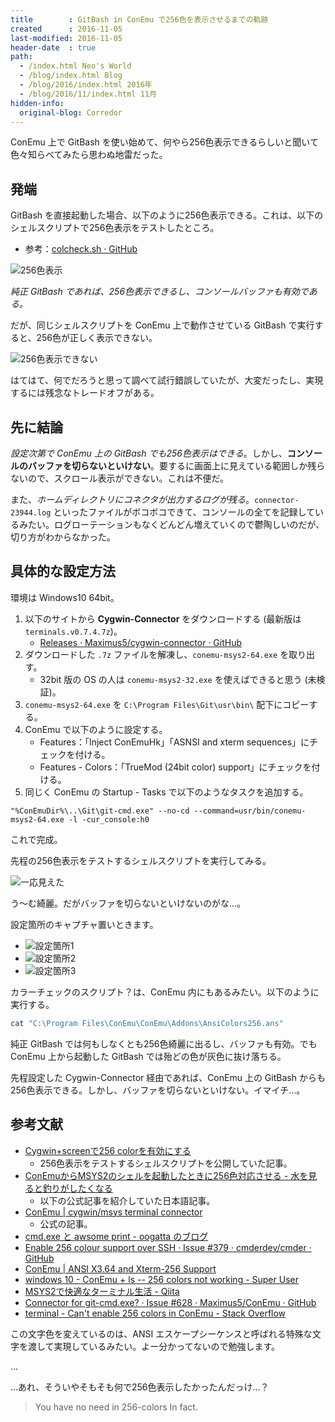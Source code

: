```yaml
---
title        : GitBash in ConEmu で256色を表示させるまでの軌跡
created      : 2016-11-05
last-modified: 2016-11-05
header-date  : true
path:
  - /index.html Neo's World
  - /blog/index.html Blog
  - /blog/2016/index.html 2016年
  - /blog/2016/11/index.html 11月
hidden-info:
  original-blog: Corredor
---
```


ConEmu 上で GitBash を使い始めて、何やら256色表示できるらしいと聞いて色々知らべてみたら思わぬ地雷だった。

## 発端

GitBash を直接起動した場合、以下のように256色表示できる。これは、以下のシェルスクリプトで256色表示をテストしたところ。

- 参考：[colcheck.sh · GitHub](https://gist.github.com/rcmdnk/6457780#file-colcheck-sh)

![256色表示](05-01-01.png)

_純正 GitBash であれば、256色表示できるし、コンソールバッファも有効である。_

だが、同じシェルスクリプトを ConEmu 上で動作させている GitBash で実行すると、256色が正しく表示できない。

![256色表示できない](05-01-02.png)

はてはて、何でだろうと思って調べて試行錯誤していたが、大変だったし、実現するには残念なトレードオフがある。

## 先に結論

_設定次第で ConEmu 上の GitBash でも256色表示はできる_。しかし、__コンソールのバッファを切らないといけない__。要するに画面上に見えている範囲しか残らないので、スクロール表示ができない。これは不便だ。

また、_ホームディレクトリにコネクタが出力するログが残る_。`connector-23944.log` といったファイルがボコボコできて、コンソールの全てを記録しているみたい。ログローテーションもなくどんどん増えていくので鬱陶しいのだが、切り方がわからなかった。

## 具体的な設定方法

環境は Windows10 64bit。

1. 以下のサイトから __Cygwin-Connector__ をダウンロードする (最新版は `terminals.v0.7.4.7z`)。
    - [Releases · Maximus5/cygwin-connector · GitHub](https://github.com/Maximus5/cygwin-connector/releases)
2. ダウンロードした `.7z` ファイルを解凍し、`conemu-msys2-64.exe` を取り出す。
    - 32bit 版の OS の人は `conemu-msys2-32.exe` を使えばできると思う (未検証)。
3. `conemu-msys2-64.exe` を `C:\Program Files\Git\usr\bin\` 配下にコピーする。
4. ConEmu で以下のように設定する。
    - Features：「Inject ConEmuHk」「ASNSI and xterm sequences」にチェックを付ける。
    - Features - Colors：「TrueMod (24bit color) support」にチェックを付ける。
5. 同じく ConEmu の Startup - Tasks で以下のようなタスクを追加する。

```
"%ConEmuDir%\..\Git\git-cmd.exe" --no-cd --command=usr/bin/conemu-msys2-64.exe -l -cur_console:h0
```

これで完成。

先程の256色表示をテストするシェルスクリプトを実行してみる。

![一応見えた](05-01-06.png)

う～む綺麗。だがバッファを切らないといけないのがな…。

設定箇所のキャプチャ置いときます。

- ![設定箇所1](05-01-03.png)
- ![設定箇所2](05-01-04.png)
- ![設定箇所3](05-01-05.png)

カラーチェックのスクリプト？は、ConEmu 内にもあるみたい。以下のように実行する。

```bash
cat "C:\Program Files\ConEmu\ConEmu\Addons\AnsiColors256.ans"
```

純正 GitBash では何もしなくとも256色綺麗に出るし、バッファも有効。でも ConEmu 上から起動した GitBash では殆どの色が灰色に抜け落ちる。

先程設定した Cygwin-Connector 経由であれば、ConEmu 上の GitBash からも256色表示できる。しかし、バッファを切らないといけない。イマイチ…。

## 参考文献

- [Cygwin+screenで256 colorを有効にする](http://rcmdnk.github.io/blog/2013/09/05/computer-cygwin-putty-vim/)
  - 256色表示をテストするシェルスクリプトを公開していた記事。
- [ConEmuからMSYS2のシェルを起動したときに256色対応させる - 水を見ると釣りがしたくなる](http://e8l.hatenablog.com/entry/2016/03/24/161206)
  - 以下の公式記事を紹介していた日本語記事。
- [ConEmu | cygwin/msys terminal connector](http://conemu.github.io/en/CygwinMsysConnector.html)
  - 公式の記事。
- [cmd.exe と awsome print - oogatta のブログ](http://oogatta.hatenadiary.jp/entry/2014/04/05/111408)
- [Enable 256 colour support over SSH · Issue #379 · cmderdev/cmder · GitHub](https://github.com/cmderdev/cmder/issues/379)
- [ConEmu | ANSI X3.64 and Xterm-256 Support](http://conemu.github.io/en/AnsiEscapeCodes.html#Xterm_256_color_map)
- [windows 10 - ConEmu + ls -- 256 colors not working - Super User](http://superuser.com/questions/1030047/conemu-ls-256-colors-not-working)
- [MSYS2で快適なターミナル生活 - Qiita](http://qiita.com/Ted-HM/items/4f2feb9fdacb6c72083c)
- [Connector for git-cmd.exe? · Issue #628 · Maximus5/ConEmu · GitHub](https://github.com/Maximus5/ConEmu/issues/628)
- [terminal - Can't enable 256 colors in ConEmu - Stack Overflow](http://stackoverflow.com/questions/12913392/cant-enable-256-colors-in-conemu)

この文字色を変えているのは、ANSI エスケープシーケンスと呼ばれる特殊な文字を渡して実現しているみたい。よー分かってないので勉強します。

…

…あれ、そういやそもそも何で256色表示したかったんだっけ…？

> You have no need in 256-colors In fact.
